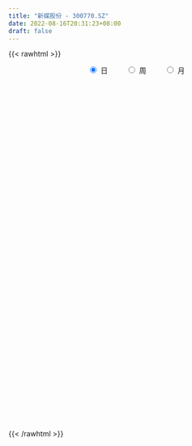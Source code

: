 ```yaml
---
title: "新媒股份 - 300770.SZ"
date: 2022-08-16T20:31:23+08:00
draft: false
---
```

{{< rawhtml >}}
    <div style="text-align: center">
        <label style="padding: 1rem;"><input style="margin-right: .5rem" type="radio" name="period" value="D" checked onclick="period_change(this)">日</label>
        <label style="padding: 1rem;"><input style="margin-right: .5rem" type="radio" name="period" value="W" onclick="period_change(this)">周</label>
        <label style="padding: 1rem;"><input style="margin-right: .5rem" type="radio" name="period" value="M" onclick="period_change(this)">月</label>
    </div>
    <div id="chart" style="height: 700px;"></div> 
    <script type="text/javascript">
        const D_v = [19255.44,18235.36,22269.05,17402.3,20198.74,26738.15,16742.86,19190.78,29067.13,20065.02,23619.03,17504.74,12226.77,12475.86,18097.74,19768.98,16981.81,14773.96,23720.32,24610.52,53534.41,34054.02,34760.81,31046.58,27087.2,21286.56,20367.13,30431.2,28369.64,23422.18,18480.61,27298.07,23559.89,17408.5,25952.81,13189.37,12445.79,13093.93,13076.98,12467.7,13548.99,12070.0,18196.12,18443.69,22897.99,11020.28,12333.41,16209.5,21095.28,16202.66,15298.99,21022.24,13587.36,14859.98,11430.45,19639.57,20094.28,21009.8,14113.12,14773.98,28673.58,17867.14,18897.42,30938.49,20015.73,16092.51,21008.39,28792.43,32244.06,28486.34,25171.68,28762.44,15292.94,20915.16,23639.99,49765.52,40362.65,29495.74,37028.76,31576.14,36647.91,39333.85,80650.99,63322.43,90746.13,135530.26,72283.78,61474.97,55131.15,42697.69,50237.13,60864.66,81358.09,42601.92,51733.89,42640.55,41849.22,66750.15,45633.02,31072.27,46448.23,27210.64,31045.04,37325.01,36892.9,25428.12,37007.34,83938.49,39005.01,35529.03,59071.67,41805.24,46354.07,25110.47,27833.31,64650.18,53720.0,56184.12,44282.19,29380.44,33302.84,46691.32,35006.73,37124.76,72132.13,41705.13,58617.56,67034.76,54843.57,37567.72,56925.08,32727.44,26732.18,29344.53,40572.13,32915.03,40965.5,55455.54,36255.32,47274.67,48730.51,29980.81,50993.07,52486.56,35122.41,34837.98,37500.27,36958.67,40405.82,55618.86,29599.37,32140.87,44529.16,29900.51,32375.87,42808.2,57047.55,43328.3,57750.44,34648.59,38623.5,50847.99,48226.44,44418.51,27291.1,33947.11,32084.43,58038.99,36523.71,32690.29,26443.78,33731.07,33499.32,29252.57,38958.43,87706.37,57936.22,70104.41,32598.3,32470.73,26590.89,37078.44,32396.81,37678.34,30315.03,40172.92,25512.6,48560.88,43605.22,28580.75,70371.32,45407.2,48004.38,67406.94,47120.68,51554.6,122833.73,102960.08,67954.12,59738.77,52186.22,40482.79,50419.11,38961.72,72296.12,69313.39,39664.6,26823.92,26115.13,25938.81,20006.9,25841.73,37636.97,42604.0,40808.54,53472.86,24779.09,23937.37,39430.15,24795.82,21323.44,23280.0,23250.78,33698.13,25947.45,22758.06,18305.5,12683.09,17105.43,13629.72,104317.68,62767.98,159670.5,100935.47,86385.72,56193.78,102653.96,82015.84,55007.79,51123.98,49809.03,53732.88,69303.15,56661.21,39902.25,33507.54,29571.03,30290.4,44087.45,32549.97,32017.4,18963.9,25713.26,32387.2,24261.91,38932.43,25307.31,19199.56,30991.9,18723.59,21038.18,24731.97,28365.1,26883.6,25945.6,24306.12,19564.1,25094.32,18545.55,33614.85,31384.07,25907.93,43773.2,53033.29,42303.29,27934.12,49042.95,36493.17,39047.36,33395.84,32740.65,31622.92,18685.11,24021.53,23385.88,19763.14,17835.63,41628.8,14312.86,14515.11,14957.69,18064.02,15179.49,19204.57,14165.08,20945.45,17132.9,15753.67,11552.0,19895.55,12674.86,16635.69,16984.46,38103.92,30935.09,24534.92,26251.72,26546.88,27447.36,58265.94,39724.76,38306.66,59152.07,35888.86,81366.41,297344.97,282629.75,217791.04,287440.34,199766.55,174452.51,157322.71,156784.26,111056.44,89475.06,89085.06,78300.8,71257.22,79787.79,63880.23,53175.87,47586.61,60310.6,68155.57,77375.42,114948.93,118435.46,78542.26,109881.35,67317.74,61081.53,57003.78,67109.69,61392.99,54716.44,59249.64,35694.17,41675.56,131631.41,71697.26,110839.36,95891.15,65374.86,55828.27,50582.79,52161.49,55548.33,35416.58,31305.87,52134.89,60235.3,49577.0,91869.92,44035.57,24860.05,58515.39,33247.59,31773.86,31022.25,48148.73,34924.11,49987.36,33386.16,35354.22,29097.41,21338.3,23805.6,25600.77,17069.34,29581.75,56475.46,44362.82,42210.15,24274.94,23683.85,22916.89,19623.16,24118.42,23579.16,43266.75,40541.7,30471.81,27579.19,25040.52,22287.26,30991.66,34731.57,36884.45,21709.34,25074.78,31590.62,19097.68,17141.94,19318.4,20641.32,19107.01,19158.61,22596.98,30363.4,30528.1,32536.09,32006.59,29329.36,22250.57,21306.18,20215.0,20620.05,33263.12,31676.97,20899.17,24089.81,34124.91,32409.05,24600.31,31186.09,26671.28,35082.26,25527.34,41208.62,25235.69,22502.92,28579.6,19698.43,24209.49,22949.06,30823.26,21588.5,23450.32,25760.22,56859.04,45780.27,30970.86,30791.66,29781.09,28744.54,32334.01,45760.16,36279.46,32517.26,27894.99,31801.12,25717.59,19303.4,19894.32,30670.24,34467.05,47976.51,30848.87,23381.24,27985.11,35926.09,21341.63,25635.9,31816.34,27588.4,27331.02,30799.63,19422.0,19443.5,36453.77,23125.47,16099.4,24364.38,26034.04,15762.2,11365.54,17698.95,18883.22,20985.75,20988.21,18139.42,22369.38,22539.0,13683.43,12572.56,13958.07,16444.22,20946.54,14566.98,33842.88,22402.0,16325.87,20188.78,12224.81,12781.37,13205.19,20616.56,12974.74,12929.13,12023.66]
const D_histogram = [0.0,0.1403988604,0.0439432797,0.0145864198,0.2604495476,0.1305410403,0.0907069604,-0.123085081,-0.5582290025,-0.6657723037,-0.5257271403,-0.4038437634,-0.402835521,-0.2680404205,-0.020107681,0.3176951562,0.1841295979,-0.0966232665,-0.0386013616,0.41323743,0.2040485617,-0.1198646622,-0.5558675249,-0.4623677489,-0.5488221643,-0.6299663322,-0.6140242317,-0.8634130037,-1.1268567845,-1.5486574057,-1.7766758261,-1.8787199907,-1.983433885,-1.7715718755,-1.4015397938,-1.0800374629,-0.8888603689,-0.5805953043,-0.3075902039,-0.1538968237,-0.0763100508,0.0754020719,-0.0542768247,-0.0464415077,0.086847115,0.2220210338,0.3437646057,0.597981768,0.8401311488,1.0250082634,1.0215616056,0.8002885641,0.5875550915,0.3497816103,0.3134736701,0.1251079127,-0.1234483751,-0.4717246695,-0.5364247185,-0.4762062642,-0.1917057125,0.0063806392,0.1035296196,0.0618849058,0.1618417365,0.1337064324,0.2957661563,0.1185905362,0.2113333873,0.1526532424,0.0260429921,-0.1276322981,-0.2158961284,-0.1642303503,-0.238429963,-0.4572858981,-0.5666706452,-0.5927571665,-0.5990151767,-0.5700918992,-0.5869812472,-0.5901567164,-0.6623589454,-0.5740582655,-0.2353155513,0.3408192827,0.7322724358,1.2002084215,1.3186744194,1.3754477927,1.1679095829,1.234969171,1.4576003939,1.5196027417,1.4678305085,1.2662575256,0.9618804742,0.4849397142,0.2498443739,-0.0037926441,-0.2902080492,-0.5776634409,-0.5826273427,-0.5359400609,-0.5774437579,-0.5213987151,-0.3064060569,-0.5531064607,-0.6806008843,-0.7653497419,-0.92241859,-0.8011352906,-0.5743740199,-0.4280109099,-0.3706457142,0.0633732019,0.1400450293,0.2264400557,0.2041179403,0.1717948602,0.2385290352,0.1673881791,0.055935569,0.1068117159,0.4237242049,0.4934965973,0.7794700422,0.76426612,0.5580688033,0.30041003,-0.0775134925,-0.3417117765,-0.3783255295,-0.3390733274,-0.1118794492,0.0599990584,0.3444133343,0.5017880538,0.633960985,0.7725967533,0.656727817,0.4656895676,0.610461299,0.5527658706,0.5467075021,0.3953108462,0.2874897646,0.1704964393,-0.0345698592,-0.3133660106,-0.4277633745,-0.5297879309,-0.6711084992,-0.7355855842,-0.7111042271,-0.5628813212,-0.5695013088,-0.500497444,-0.3310492077,-0.2369606478,-0.2302361616,-0.0879208998,-0.078478269,-0.0862633893,-0.0780765674,0.0024112545,0.0844241906,0.242673445,0.3524271581,0.3716212441,0.3743207826,0.2571971628,0.1400855715,0.1015535562,0.0164211218,0.2338904187,0.4114732014,0.5780595884,0.6115552511,0.6018784814,0.5674684201,0.4555251573,0.343211614,0.3174580086,0.2317131961,0.0989321112,-0.0068175026,0.0401228281,0.0634277955,0.0501306729,0.2499620482,0.3202532597,0.4044920585,0.4832006056,0.4721671209,0.4918174979,0.7423380419,0.9178841936,0.86155934,0.8229880725,0.6782661205,0.5866470758,0.4513673825,0.3720042413,0.3743969972,0.144341756,-0.0620468651,-0.1915869261,-0.2185073578,-0.3023666493,-0.3319514246,-0.318828751,-0.2846427026,-0.1784092658,-0.1936389127,-0.3501299322,-0.4259769724,-0.4578181933,-0.5423277526,-0.5520743384,-0.5329751954,-0.4553774306,-0.3575454782,-0.3936581133,-0.3501137978,-0.3647022322,-0.3924331622,-0.3615975778,-0.3312220034,-0.2624052186,0.0942541919,0.2301484774,0.7056755233,1.0171825384,1.0891742206,1.1190195791,1.1253533666,0.8638883791,0.5764977921,0.3682956856,0.2300130889,0.0593164792,-0.3271001259,-0.6617977947,-0.8939711293,-0.9232313021,-0.9129305979,-0.7990737557,-0.6065882995,-0.4367073069,-0.4012235405,-0.3603019172,-0.2892161566,-0.1467699825,-0.0809628474,0.0528822662,0.092047321,0.0702440345,-0.0417588243,-0.0958404472,-0.0684450157,-0.1118768434,-0.0223096679,0.0706694517,0.1447975068,0.0982331732,0.1160844285,0.0550470767,0.0599571781,0.1428220603,0.1996786243,0.228501759,0.3040926956,0.4445462221,0.5062356115,0.4848133673,0.5395898672,0.4842243849,0.3488592138,0.2628265222,0.1114316818,-0.0560177257,-0.1646355703,-0.1952100514,-0.2303421437,-0.2066137524,-0.2354722698,-0.3916064152,-0.4461294061,-0.4222404864,-0.3833177874,-0.3693241253,-0.3261749425,-0.2235123421,-0.1643632178,-0.1703132903,-0.1155342781,-0.0999663993,-0.0636148316,0.0037864073,0.0590272922,0.1285048381,0.0957569557,0.1638078234,0.2049428586,0.2393476314,0.1912419095,0.2300759111,0.2863803764,0.3953412393,0.4490065314,0.4667297374,0.4726958217,0.4296975204,0.5098081817,1.1531156779,1.5259501063,1.863226163,1.7510455184,1.7074882731,1.5789755023,1.2797369166,1.1613146305,0.8100647213,0.4328343832,0.0555558295,-0.3155037118,-0.5686826798,-0.9050777012,-1.0888624694,-1.2440119517,-1.3345069527,-1.2624586503,-1.1628211601,-1.0210225634,-0.7213346011,-0.4688532781,-0.3072666399,-0.0827860173,-0.0200020845,-0.1307352298,-0.0473705948,0.073616544,0.0757429826,0.0407381538,-0.1753418332,-0.3042890269,-0.476469058,-0.2195491927,-0.0940188118,0.1872146162,0.3026195644,0.2390620844,0.087181168,-0.0650709511,-0.2055970553,-0.1682032701,-0.2282770272,-0.2704672531,-0.115463602,-0.092975744,-0.136644212,-0.4470066304,-0.6698374114,-0.759503188,-1.0438990108,-1.1937438586,-1.3105819978,-1.3165718084,-1.2752963706,-1.1385590419,-0.9031650284,-0.7125808358,-0.6165232673,-0.5399474595,-0.3979557663,-0.2451116165,-0.1420586423,-0.0242381081,0.1018227562,0.0679403,0.1651733836,0.1285152743,0.1231609671,0.12594007,0.1633786108,0.1742573347,0.1630541951,0.1560951707,-0.0096533828,-0.1934651852,-0.3166188834,-0.3696868093,-0.303726048,-0.2846267852,-0.3769385045,-0.31640216,-0.1599631744,-0.0099627238,0.0930618985,0.2191042277,0.2963073356,0.313287618,0.3387804676,0.3681384796,0.3362760856,0.3824557369,0.4085259288,0.4675573933,0.4735269065,0.3944300669,0.2422883275,0.0677411733,0.0368415501,-0.0148058317,-0.0128986564,-0.0145093459,0.0392284374,0.1024149558,0.1405363968,0.1025547589,0.0256504459,-0.2152666009,-0.3824905266,-0.3560409501,-0.3210947038,-0.1204643203,0.0282665833,0.2112734201,0.2959223104,0.3386993327,0.3790208917,0.4122731192,0.4065028042,0.375649903,0.3228169576,0.2620702312,0.2238393219,0.2631179767,0.3547011401,0.294768921,0.2993311564,0.3242505712,0.3101063443,0.3270338197,0.3745672266,0.4353856375,0.4237691015,0.4302125104,0.3962412729,0.3537710485,0.2620833259,0.2299099562,0.1864238219,0.110260188,0.0122508356,0.0460577605,0.0489264727,0.0736232983,0.0933083422,0.0275590745,0.0073716036,0.0008284275,0.0076455835,0.0358636538,0.0006295808,0.0040517238,0.0079016692,0.0073326865,-0.0610868975,-0.1293792519,-0.1835061556,-0.1872081615,-0.249943327,-0.3151885023,-0.3306431936,-0.2890756987,-0.29625094,-0.2582591634,-0.1837878925,-0.1243985368,-0.0741011091,-0.080471533,-0.0899340775,-0.0680866746,-0.0550464923,-0.0161757992,-0.0441642734,-0.0588840794,-0.182444174,-0.2326749308,-0.2363334933,-0.1596551125,-0.100096477,-0.0490567751,-0.0244274734,0.0647376539,0.1257131891,0.1406481811,0.1473203756]
const D_fast = [0.0,0.1754985755,0.0900288147,0.0643185598,0.3752940745,0.2780208273,0.2608634875,0.0163001758,-0.5584009964,-0.8323873734,-0.8237739951,-0.8028515591,-0.9025521969,-0.8347672015,-0.5918613823,-0.174634756,-0.2621679149,-0.5670765959,-0.5187050315,0.0364431177,-0.1217336101,-0.4756129996,-1.0505827435,-1.0726749048,-1.2963348612,-1.5349706122,-1.6725345697,-2.1377765925,-2.6829345695,-3.4918995421,-4.164086919,-4.7358110813,-5.3363834469,-5.5674144063,-5.547767273,-5.4962743079,-5.527312306,-5.3641960675,-5.168088518,-5.0528693437,-4.9943600836,-4.823797443,-4.9670455457,-4.9708206057,-4.8158202042,-4.6251410269,-4.4174563036,-4.0137436993,-3.5615615313,-3.1204323509,-2.8684886072,-2.8896895077,-2.9555342074,-3.105862286,-3.0638018087,-3.220890588,-3.5003089695,-3.9665164313,-4.1653226599,-4.2241557716,-3.9875816481,-3.7879001366,-3.6648687513,-3.6910422386,-3.5506249738,-3.5453336698,-3.3093324069,-3.4568603928,-3.311284195,-3.3318010293,-3.4519005315,-3.6374838962,-3.7797217586,-3.7691135681,-3.9029206716,-4.2360980812,-4.4871504895,-4.6614263025,-4.8174381068,-4.9310378042,-5.0946724639,-5.2453871123,-5.4831790776,-5.5383929642,-5.2584791378,-4.597139483,-4.022618221,-3.2546301299,-2.8064955272,-2.4058602057,-2.3214210198,-1.9456191389,-1.3585878176,-0.9166847844,-0.6014993905,-0.4865079919,-0.5504149248,-0.9061207562,-1.078755003,-1.3333401821,-1.6923075995,-2.1241788513,-2.2747995888,-2.3620973223,-2.5479619588,-2.6222665947,-2.4838754508,-2.8688524697,-3.1664971145,-3.4425834075,-3.8302569031,-3.9092574264,-3.8260896606,-3.7867292781,-3.8220255109,-3.3721632943,-3.2604802096,-3.1174751693,-3.0887677997,-3.0781421647,-2.9517757309,-2.9810695423,-3.0785382601,-3.0009591842,-2.578115644,-2.3849691023,-1.9041281468,-1.728265539,-1.7949456549,-1.9775019206,-2.3748038163,-2.7244300444,-2.8556251798,-2.9011413095,-2.7019172937,-2.5150390215,-2.144521412,-1.861699679,-1.5710365016,-1.2392515449,-1.1909385271,-1.2655543846,-0.9681673283,-0.8876712891,-0.7570527822,-0.8096217265,-0.8455703669,-0.9199395824,-1.1336483457,-1.4907859997,-1.7121242072,-1.9465957463,-2.2556934395,-2.5040669205,-2.6573616202,-2.6498590446,-2.7988543594,-2.8549748556,-2.7682889211,-2.7334405233,-2.7842750774,-2.6639400406,-2.6741169771,-2.7034679447,-2.7148002646,-2.6337096291,-2.5305906454,-2.3116730297,-2.1138125271,-2.0017131301,-1.905433396,-1.9582577251,-2.0403479234,-2.0534915497,-2.1345187037,-1.8585768021,-1.578125719,-1.2670244349,-1.0806399595,-0.9398471089,-0.8323900651,-0.8304520386,-0.8569626784,-0.8033517816,-0.8311682951,-0.9392163523,-1.0466703417,-0.9896993039,-0.9505373876,-0.951301842,-0.6889799547,-0.5386254282,-0.3532636148,-0.1537549164,-0.0467466208,0.0958581306,0.5319631851,0.9369803852,1.0960453667,1.2632211172,1.2880656953,1.3431084196,1.320670572,1.3343084911,1.4303004962,1.236330694,1.0144303567,0.8369935642,0.755446293,0.5959953392,0.4834227078,0.4168381936,0.3798635664,0.4414946867,0.3778553116,0.133831809,-0.0485094743,-0.1948052435,-0.4148967409,-0.5626619113,-0.6768065672,-0.71305316,-0.7046075771,-0.8391347406,-0.8831188746,-0.9888828669,-1.1147220876,-1.1742858976,-1.226715824,-1.2235003438,-0.8432773854,-0.6498459805,0.0020999462,0.5679025959,0.9121878332,1.2217880866,1.5094602157,1.4639673229,1.3207011839,1.2045729988,1.1237936743,0.9679261845,0.4997345479,-0.0004125696,-0.4560786865,-0.7161466849,-0.9340786301,-1.0199902268,-0.9791518456,-0.9184476797,-0.9832697984,-1.0324236544,-1.0336419329,-0.9278882545,-0.8823218312,-0.735256151,-0.673079266,-0.6773215439,-0.7997641087,-0.8778058435,-0.8675216659,-0.9389227044,-0.8549329459,-0.7442864633,-0.6339590316,-0.6559650718,-0.6090927094,-0.656368292,-0.6364688962,-0.5178984989,-0.4111222788,-0.3251737043,-0.1735595938,0.0780304882,0.2662787805,0.3660598781,0.5557338448,0.6214244587,0.5732740911,0.55294803,0.42941111,0.2479572711,0.0981805339,0.0188035399,-0.0739140882,-0.101839135,-0.1895657199,-0.4436014691,-0.6096568115,-0.6913280134,-0.7482347613,-0.8265721305,-0.8649666833,-0.8181821684,-0.8001238486,-0.8486522436,-0.822756801,-0.8321805221,-0.8117326622,-0.7433848215,-0.6733871135,-0.5717833582,-0.5805920016,-0.471589178,-0.3792184282,-0.2849767475,-0.285271992,-0.1889190127,-0.0610194533,0.1467767195,0.3126936444,0.4470992847,0.5712393245,0.6356654033,0.84322811,1.7748145256,2.5291364806,3.332219078,3.657799813,4.041114636,4.3073457408,4.3280413843,4.4999477558,4.3512140269,4.0821922846,3.7188026884,3.2688672191,2.8735175811,2.3108531345,1.8548527488,1.3887002786,0.9645785395,0.7210121793,0.5299443795,0.4164873353,0.5358416474,0.6711096509,0.7558796291,0.9596637473,1.017447159,0.8740302063,0.9455521926,1.0849434673,1.1060056517,1.0811853613,0.821269916,0.6162504655,0.32495317,0.526985737,0.6290114151,0.9570484971,1.1481083364,1.1443163775,1.0142307531,0.8457108963,0.6537855281,0.6491284958,0.5319854819,0.4221784428,0.5483161934,0.5475601154,0.4697305944,0.0476165184,-0.3426736155,-0.6222151891,-1.1675857645,-1.615866577,-2.0603502156,-2.3954829784,-2.6730316333,-2.820934065,-2.8113313086,-2.7988923249,-2.8569655733,-2.9153766304,-2.8728738787,-2.781307633,-2.7137693194,-2.6020083122,-2.4504917589,-2.46738914,-2.3288627106,-2.3333920013,-2.3079560667,-2.2736919463,-2.1954087528,-2.1409656952,-2.111405286,-2.0793405177,-2.247502417,-2.4796805157,-2.6819889347,-2.8274785629,-2.8374493136,-2.8895067472,-3.0760530926,-3.0946172881,-2.9781690961,-2.8306593264,-2.7043692296,-2.5235508434,-2.3722709016,-2.2769687147,-2.1667807482,-2.0453881163,-1.9931814888,-1.8513879034,-1.7231862292,-1.5472654164,-1.4229141765,-1.4034034994,-1.494973157,-1.6525850179,-1.6742742535,-1.7296230933,-1.7309405821,-1.736178608,-1.6726337154,-1.5838434581,-1.5105879179,-1.522930866,-1.5934225676,-1.8881562646,-2.151002822,-2.2135634829,-2.2588909126,-2.0883766092,-1.9325790598,-1.6967538679,-1.5381244,-1.4106725445,-1.2755957627,-1.1392752554,-1.0434198692,-0.9803602947,-0.9524890007,-0.9477181693,-0.9299892481,-0.8249310991,-0.6446726507,-0.6309126396,-0.551517615,-0.4455355575,-0.3821531983,-0.2834672679,-0.1422920545,0.0273727658,0.1216985052,0.2356950417,0.3007841225,0.3467566602,0.3205897691,0.3458938884,0.3490137096,0.3004151227,0.2054684792,0.2507898442,0.2658901746,0.3089928247,0.3520049543,0.2931454551,0.2748008851,0.2684648159,0.2771933678,0.3143773515,0.2793006738,0.2837357476,0.2895611104,0.2908252993,0.2071339909,0.1064968235,0.006493381,-0.0440106653,-0.1692316626,-0.3132739634,-0.4113894532,-0.4420908829,-0.5233288592,-0.5499018735,-0.5213775756,-0.4930878542,-0.4613157038,-0.4878040109,-0.5197500748,-0.5149243405,-0.5156457813,-0.480819038,-0.5198485805,-0.5492894064,-0.7184605445,-0.826860034,-0.8896019698,-0.8528373672,-0.8183028509,-0.7795273428,-0.7610049094,-0.6556553686,-0.5632515361,-0.5131544989,-0.4696522105]
const D_slow = [0.0,0.0350997151,0.046085535,0.04973214,0.1148445269,0.147479787,0.1701565271,0.1393852568,-0.0001719938,-0.1666150698,-0.2980468548,-0.3990077957,-0.4997166759,-0.566726781,-0.5717537013,-0.4923299122,-0.4462975128,-0.4704533294,-0.4801036698,-0.3767943123,-0.3257821719,-0.3557483374,-0.4947152186,-0.6103071559,-0.7475126969,-0.90500428,-1.0585103379,-1.2743635888,-1.556077785,-1.9432421364,-2.3874110929,-2.8570910906,-3.3529495619,-3.7958425307,-4.1462274792,-4.4162368449,-4.6384519371,-4.7836007632,-4.8604983142,-4.8989725201,-4.9180500328,-4.8991995148,-4.912768721,-4.9243790979,-4.9026673192,-4.8471620607,-4.7612209093,-4.6117254673,-4.4016926801,-4.1454406143,-3.8900502129,-3.6899780718,-3.5430892989,-3.4556438964,-3.3772754788,-3.3459985007,-3.3768605944,-3.4947917618,-3.6288979414,-3.7479495075,-3.7958759356,-3.7942807758,-3.7683983709,-3.7529271444,-3.7124667103,-3.6790401022,-3.6050985632,-3.5754509291,-3.5226175823,-3.4844542717,-3.4779435237,-3.5098515982,-3.5638256303,-3.6048832178,-3.6644907086,-3.7788121831,-3.9204798444,-4.068669136,-4.2184229302,-4.360945905,-4.5076912168,-4.6552303959,-4.8208201322,-4.9643346986,-5.0231635864,-4.9379587658,-4.7548906568,-4.4548385514,-4.1251699466,-3.7813079984,-3.4893306027,-3.1805883099,-2.8161882115,-2.4362875261,-2.0693298989,-1.7527655175,-1.512295399,-1.3910604704,-1.3285993769,-1.329547538,-1.4020995503,-1.5465154105,-1.6921722462,-1.8261572614,-1.9705182009,-2.1008678796,-2.1774693939,-2.315746009,-2.4858962301,-2.6772336656,-2.9078383131,-3.1081221358,-3.2517156407,-3.3587183682,-3.4513797967,-3.4355364963,-3.4005252389,-3.343915225,-3.2928857399,-3.2499370249,-3.1903047661,-3.1484577213,-3.1344738291,-3.1077709001,-3.0018398489,-2.8784656996,-2.683598189,-2.492531659,-2.3530144582,-2.2779119507,-2.2972903238,-2.3827182679,-2.4772996503,-2.5620679822,-2.5900378445,-2.5750380799,-2.4889347463,-2.3634877328,-2.2049974866,-2.0118482983,-1.847666344,-1.7312439521,-1.5786286274,-1.4404371597,-1.3037602842,-1.2049325727,-1.1330601315,-1.0904360217,-1.0990784865,-1.1774199891,-1.2843608327,-1.4168078155,-1.5845849403,-1.7684813363,-1.9462573931,-2.0869777234,-2.2293530506,-2.3544774116,-2.4372397135,-2.4964798755,-2.5540389158,-2.5760191408,-2.595638708,-2.6172045554,-2.6367236972,-2.6361208836,-2.615014836,-2.5543464747,-2.4662396852,-2.3733343742,-2.2797541785,-2.2154548878,-2.180433495,-2.1550451059,-2.1509398255,-2.0924672208,-1.9895989204,-1.8450840233,-1.6921952106,-1.5417255902,-1.3998584852,-1.2859771959,-1.2001742924,-1.1208097902,-1.0628814912,-1.0381484634,-1.0398528391,-1.029822132,-1.0139651832,-1.0014325149,-0.9389420029,-0.8588786879,-0.7577556733,-0.6369555219,-0.5189137417,-0.3959593672,-0.2103748568,0.0190961916,0.2344860266,0.4402330448,0.6097995749,0.7564613438,0.8693031894,0.9623042498,1.0559034991,1.0919889381,1.0764772218,1.0285804903,0.9739536508,0.8983619885,0.8153741324,0.7356669446,0.664506269,0.6199039525,0.5714942243,0.4839617413,0.3774674982,0.2630129498,0.1274310117,-0.0105875729,-0.1438313718,-0.2576757294,-0.347062099,-0.4454766273,-0.5330050768,-0.6241806348,-0.7222889253,-0.8126883198,-0.8954938206,-0.9610951253,-0.9375315773,-0.8799944579,-0.7035755771,-0.4492799425,-0.1769863874,0.1027685074,0.3841068491,0.6000789438,0.7442033919,0.8362773133,0.8937805855,0.9086097053,0.8268346738,0.6613852251,0.4378924428,0.2070846173,-0.0211480322,-0.2209164711,-0.372563546,-0.4817403728,-0.5820462579,-0.6721217372,-0.7444257763,-0.781118272,-0.8013589838,-0.7881384172,-0.765126587,-0.7475655784,-0.7580052844,-0.7819653962,-0.7990766502,-0.827045861,-0.832623278,-0.8149559151,-0.7787565384,-0.7541982451,-0.7251771379,-0.7114153688,-0.6964260742,-0.6607205592,-0.6108009031,-0.5536754633,-0.4776522894,-0.3665157339,-0.239956831,-0.1187534892,0.0161439776,0.1372000738,0.2244148773,0.2901215078,0.3179794283,0.3039749968,0.2628161043,0.2140135914,0.1564280555,0.1047746174,0.0459065499,-0.0519950539,-0.1635274054,-0.269087527,-0.3649169739,-0.4572480052,-0.5387917408,-0.5946698263,-0.6357606308,-0.6783389534,-0.7072225229,-0.7322141227,-0.7481178306,-0.7471712288,-0.7324144058,-0.7002881962,-0.6763489573,-0.6353970014,-0.5841612868,-0.5243243789,-0.4765139015,-0.4189949238,-0.3473998297,-0.2485645199,-0.136312887,-0.0196304527,0.0985435028,0.2059678829,0.3334199283,0.6216988478,1.0031863743,1.4689929151,1.9067542947,2.3336263629,2.7283702385,3.0483044677,3.3386331253,3.5411493056,3.6493579014,3.6632468588,3.5843709309,3.4422002609,3.2159308356,2.9437152183,2.6327122303,2.2990854922,1.9834708296,1.6927655396,1.4375098987,1.2571762485,1.1399629289,1.063146269,1.0424497646,1.0374492435,1.0047654361,0.9929227874,1.0113269234,1.030262669,1.0404472075,0.9966117492,0.9205394925,0.801422228,0.7465349298,0.7230302268,0.7698338809,0.845488772,0.9052542931,0.9270495851,0.9107818473,0.8593825835,0.817331766,0.7602625091,0.6926456959,0.6637797954,0.6405358594,0.6063748064,0.4946231488,0.3271637959,0.1372879989,-0.1236867538,-0.4221227184,-0.7497682179,-1.07891117,-1.3977352626,-1.6823750231,-1.9081662802,-2.0863114891,-2.240442306,-2.3754291709,-2.4749181124,-2.5361960165,-2.5717106771,-2.5777702041,-2.5523145151,-2.5353294401,-2.4940360942,-2.4619072756,-2.4311170338,-2.3996320163,-2.3587873636,-2.3152230299,-2.2744594811,-2.2354356885,-2.2378490342,-2.2862153305,-2.3653700513,-2.4577917536,-2.5337232656,-2.6048799619,-2.6991145881,-2.7782151281,-2.8182059217,-2.8206966026,-2.797431128,-2.7426550711,-2.6685782372,-2.5902563327,-2.5055612158,-2.4135265959,-2.3294575745,-2.2338436403,-2.1317121581,-2.0148228097,-1.8964410831,-1.7978335664,-1.7372614845,-1.7203261912,-1.7111158036,-1.7148172616,-1.7180419257,-1.7216692621,-1.7118621528,-1.6862584138,-1.6511243147,-1.6254856249,-1.6190730134,-1.6728896637,-1.7685122953,-1.8575225329,-1.9377962088,-1.9679122889,-1.9608456431,-1.908027288,-1.8340467104,-1.7493718772,-1.6546166543,-1.5515483745,-1.4499226735,-1.3560101977,-1.2753059583,-1.2097884005,-1.15382857,-1.0880490759,-0.9993737908,-0.9256815606,-0.8508487715,-0.7697861287,-0.6922595426,-0.6105010877,-0.516859281,-0.4080128717,-0.3020705963,-0.1945174687,-0.0954571505,-0.0070143883,0.0585064432,0.1159839322,0.1625898877,0.1901549347,0.1932176436,0.2047320837,0.2169637019,0.2353695264,0.258696612,0.2655863806,0.2674292815,0.2676363884,0.2695477843,0.2785136977,0.2786710929,0.2796840239,0.2816594412,0.2834926128,0.2682208884,0.2358760754,0.1899995365,0.1431974962,0.0807116644,0.0019145389,-0.0807462595,-0.1530151842,-0.2270779192,-0.2916427101,-0.3375896832,-0.3686893174,-0.3872145947,-0.4073324779,-0.4298159973,-0.446837666,-0.460599289,-0.4646432388,-0.4756843072,-0.490405327,-0.5360163705,-0.5941851032,-0.6532684765,-0.6931822546,-0.7182063739,-0.7304705677,-0.736577436,-0.7203930225,-0.6889647253,-0.65380268,-0.6169725861]
const D_data = [['2020-07-28', 117.5, 118.18, 116.63, 120.25],['2020-07-29', 118.6, 120.38, 117.21, 122.0],['2020-07-30', 120.6, 117.61, 116.88, 121.47],['2020-07-31', 117.6, 118.14, 116.91, 120.8],['2020-08-03', 119.95, 122.3, 119.05, 122.3],['2020-08-04', 122.51, 118.08, 117.68, 125.0],['2020-08-05', 117.85, 118.86, 117.5, 119.96],['2020-08-06', 119.3, 116.0, 115.5, 120.39],['2020-08-07', 115.0, 111.2, 107.11, 116.52],['2020-08-10', 111.26, 113.33, 111.2, 114.51],['2020-08-11', 114.5, 116.01, 113.59, 118.4],['2020-08-12', 116.01, 116.07, 111.2, 116.5],['2020-08-13', 116.07, 114.5, 114.1, 118.0],['2020-08-14', 114.17, 116.2, 113.11, 117.5],['2020-08-17', 117.22, 118.46, 116.22, 119.35],['2020-08-18', 118.28, 121.22, 118.28, 122.61],['2020-08-19', 122.0, 116.0, 115.45, 122.01],['2020-08-20', 115.0, 113.0, 112.0, 116.87],['2020-08-21', 114.54, 116.52, 114.54, 119.2],['2020-08-24', 119.0, 122.93, 115.97, 123.83],['2020-08-25', 123.5, 115.5, 113.27, 123.5],['2020-08-26', 115.13, 112.6, 112.11, 117.99],['2020-08-27', 114.67, 108.8, 108.01, 114.7],['2020-08-28', 108.0, 114.02, 107.0, 114.5],['2020-08-31', 114.88, 111.28, 111.0, 115.78],['2020-09-01', 111.5, 110.3, 108.52, 111.5],['2020-09-02', 110.41, 110.7, 108.32, 111.1],['2020-09-03', 110.75, 105.98, 105.0, 111.15],['2020-09-04', 105.16, 103.41, 101.2, 105.5],['2020-09-07', 103.51, 98.24, 97.6, 104.8],['2020-09-08', 98.42, 97.26, 96.51, 99.72],['2020-09-09', 97.01, 96.1, 93.0, 98.5],['2020-09-10', 97.49, 93.51, 93.4, 98.15],['2020-09-11', 93.02, 95.75, 93.02, 96.39],['2020-09-14', 96.1, 97.47, 95.04, 98.12],['2020-09-15', 97.8, 97.13, 96.3, 98.84],['2020-09-16', 97.21, 95.45, 95.18, 98.5],['2020-09-17', 94.8, 97.01, 94.05, 98.02],['2020-09-18', 97.0, 97.1, 95.11, 98.1],['2020-09-21', 97.3, 95.88, 95.61, 98.26],['2020-09-22', 94.99, 94.76, 94.1, 96.58],['2020-09-23', 95.14, 95.61, 95.1, 96.79],['2020-09-24', 95.0, 91.45, 91.27, 95.3],['2020-09-25', 92.99, 92.1, 91.14, 94.19],['2020-09-28', 92.11, 93.37, 90.13, 94.18],['2020-09-29', 93.95, 93.55, 92.68, 94.8],['2020-09-30', 94.05, 93.62, 92.18, 95.38],['2020-10-09', 94.0, 96.01, 93.96, 96.5],['2020-10-12', 96.11, 97.14, 95.6, 98.88],['2020-10-13', 97.17, 97.72, 95.35, 99.2],['2020-10-14', 97.87, 96.1, 95.22, 98.6],['2020-10-15', 96.0, 92.95, 92.48, 96.0],['2020-10-16', 93.75, 91.92, 91.44, 93.8],['2020-10-19', 92.98, 90.26, 90.2, 93.5],['2020-10-20', 90.3, 91.82, 90.18, 92.1],['2020-10-21', 91.98, 89.0, 88.66, 92.49],['2020-10-22', 89.27, 86.58, 86.34, 89.98],['2020-10-23', 86.51, 82.98, 82.85, 87.26],['2020-10-26', 83.0, 84.5, 81.72, 85.78],['2020-10-27', 85.31, 85.12, 83.53, 86.43],['2020-10-28', 87.7, 88.06, 84.31, 89.5],['2020-10-29', 86.75, 87.67, 85.78, 88.9],['2020-10-30', 88.29, 86.71, 86.2, 89.76],['2020-11-02', 86.16, 84.65, 83.88, 87.14],['2020-11-03', 84.82, 86.14, 82.88, 86.46],['2020-11-04', 86.9, 84.32, 84.2, 86.9],['2020-11-05', 85.23, 86.72, 85.23, 87.25],['2020-11-06', 86.77, 82.08, 81.58, 87.07],['2020-11-09', 82.62, 84.86, 82.47, 85.66],['2020-11-10', 85.0, 82.7, 81.0, 85.0],['2020-11-11', 83.09, 80.92, 80.79, 84.9],['2020-11-12', 81.5, 79.28, 78.61, 81.7],['2020-11-13', 79.21, 78.8, 77.83, 79.43],['2020-11-16', 79.21, 79.79, 76.71, 80.1],['2020-11-17', 79.79, 77.47, 76.86, 79.98],['2020-11-18', 77.78, 74.05, 73.31, 77.86],['2020-11-19', 74.02, 73.57, 72.9, 74.79],['2020-11-20', 73.95, 73.21, 73.0, 74.5],['2020-11-23', 73.64, 72.3, 71.46, 73.67],['2020-11-24', 72.46, 71.72, 71.31, 72.8],['2020-11-25', 71.89, 70.08, 70.06, 72.5],['2020-11-26', 70.34, 69.07, 68.31, 70.84],['2020-11-27', 69.58, 66.82, 66.3, 71.2],['2020-11-30', 66.73, 67.68, 65.18, 68.38],['2020-12-01', 67.02, 70.94, 67.0, 71.68],['2020-12-02', 71.0, 75.73, 71.0, 77.45],['2020-12-03', 74.24, 75.78, 74.24, 77.85],['2020-12-04', 75.4, 79.19, 74.08, 79.75],['2020-12-07', 78.0, 76.8, 76.5, 79.59],['2020-12-08', 76.58, 77.02, 75.77, 78.1],['2020-12-09', 77.2, 73.8, 73.58, 77.58],['2020-12-10', 73.84, 77.35, 73.79, 79.18],['2020-12-11', 78.19, 80.74, 76.3, 81.4],['2020-12-14', 81.11, 80.32, 78.72, 82.0],['2020-12-15', 80.05, 79.8, 78.3, 82.9],['2020-12-16', 79.7, 78.06, 76.55, 80.7],['2020-12-17', 78.37, 76.06, 75.48, 78.45],['2020-12-18', 76.18, 72.15, 71.78, 77.7],['2020-12-21', 72.03, 73.35, 69.82, 74.48],['2020-12-22', 72.9, 71.7, 71.67, 74.45],['2020-12-23', 72.45, 69.51, 68.13, 72.45],['2020-12-24', 69.1, 67.38, 67.31, 69.2],['2020-12-25', 67.2, 69.43, 66.0, 69.8],['2020-12-28', 68.66, 69.49, 66.7, 69.8],['2020-12-29', 69.5, 67.68, 67.67, 71.0],['2020-12-30', 67.68, 68.21, 67.18, 69.21],['2020-12-31', 68.22, 70.3, 67.25, 70.8],['2021-01-04', 69.0, 63.76, 63.37, 69.0],['2021-01-05', 63.7, 63.4, 62.84, 64.44],['2021-01-06', 63.2, 62.41, 61.38, 63.95],['2021-01-07', 62.25, 59.77, 58.88, 62.25],['2021-01-08', 59.68, 62.04, 59.5, 63.27],['2021-01-11', 64.36, 63.3, 62.29, 64.88],['2021-01-12', 63.3, 62.43, 61.69, 63.5],['2021-01-13', 61.95, 61.06, 60.7, 62.59],['2021-01-14', 61.0, 66.5, 60.6, 68.79],['2021-01-15', 66.0, 63.0, 62.7, 67.08],['2021-01-18', 63.71, 63.23, 62.7, 65.51],['2021-01-19', 63.0, 61.74, 60.93, 63.59],['2021-01-20', 61.4, 61.15, 60.88, 62.33],['2021-01-21', 61.15, 62.19, 60.68, 62.95],['2021-01-22', 62.23, 60.16, 59.3, 62.29],['2021-01-25', 59.56, 58.8, 58.01, 60.49],['2021-01-26', 58.75, 60.29, 58.1, 61.61],['2021-01-27', 60.6, 64.4, 59.42, 65.8],['2021-01-28', 63.7, 62.3, 62.09, 65.47],['2021-01-29', 62.86, 66.09, 61.94, 66.09],['2021-02-01', 65.65, 63.3, 62.0, 65.86],['2021-02-02', 63.28, 60.49, 60.05, 64.92],['2021-02-03', 59.8, 58.6, 58.51, 60.96],['2021-02-04', 58.31, 55.13, 53.88, 58.38],['2021-02-05', 55.87, 54.31, 54.28, 57.25],['2021-02-08', 56.0, 55.71, 54.2, 56.6],['2021-02-09', 55.71, 56.02, 54.0, 56.83],['2021-02-10', 56.09, 58.55, 56.09, 59.28],['2021-02-18', 59.8, 58.55, 58.0, 59.99],['2021-02-19', 58.33, 61.0, 57.4, 61.56],['2021-02-22', 60.7, 60.6, 60.0, 63.68],['2021-02-23', 60.54, 61.2, 59.3, 61.48],['2021-02-24', 61.15, 62.28, 61.0, 63.56],['2021-02-25', 62.8, 59.45, 59.01, 62.88],['2021-02-26', 58.68, 57.87, 57.66, 60.28],['2021-03-01', 58.59, 62.15, 58.46, 62.49],['2021-03-02', 63.14, 60.1, 58.88, 63.33],['2021-03-03', 59.96, 60.82, 59.58, 62.0],['2021-03-04', 60.43, 58.77, 58.53, 60.43],['2021-03-05', 58.01, 58.72, 57.9, 59.95],['2021-03-08', 59.1, 58.02, 57.9, 60.59],['2021-03-09', 57.72, 55.94, 55.1, 58.09],['2021-03-10', 56.68, 53.4, 53.03, 56.8],['2021-03-11', 53.42, 53.92, 52.52, 54.38],['2021-03-12', 54.01, 52.91, 52.22, 54.48],['2021-03-15', 52.68, 51.06, 50.6, 52.68],['2021-03-16', 51.57, 50.66, 50.05, 51.7],['2021-03-17', 50.66, 50.82, 50.25, 51.17],['2021-03-18', 50.82, 52.04, 50.3, 52.19],['2021-03-19', 51.32, 49.72, 49.58, 51.52],['2021-03-22', 50.0, 50.08, 49.74, 50.97],['2021-03-23', 50.65, 51.31, 50.08, 51.73],['2021-03-24', 50.88, 50.5, 49.8, 50.9],['2021-03-25', 50.2, 49.13, 49.11, 50.49],['2021-03-26', 49.12, 50.74, 48.69, 50.97],['2021-03-29', 50.38, 49.05, 48.91, 50.42],['2021-03-30', 48.95, 48.4, 47.99, 49.3],['2021-03-31', 48.39, 48.16, 47.77, 48.78],['2021-04-01', 48.35, 48.9, 47.7, 49.0],['2021-04-02', 48.77, 49.02, 48.53, 49.74],['2021-04-06', 50.02, 50.39, 49.77, 51.28],['2021-04-07', 50.01, 50.39, 49.77, 50.96],['2021-04-08', 50.49, 49.55, 49.51, 50.8],['2021-04-09', 49.42, 49.37, 48.67, 49.85],['2021-04-12', 49.3, 47.49, 47.35, 49.59],['2021-04-13', 47.29, 46.7, 46.6, 47.88],['2021-04-14', 46.78, 47.05, 46.39, 47.28],['2021-04-15', 46.78, 45.87, 45.45, 46.97],['2021-04-16', 47.25, 49.82, 47.11, 50.28],['2021-04-19', 49.3, 50.36, 49.1, 50.66],['2021-04-20', 49.85, 51.28, 49.77, 52.35],['2021-04-21', 50.85, 50.38, 50.25, 51.2],['2021-04-22', 50.3, 50.16, 49.86, 51.19],['2021-04-23', 49.77, 49.99, 49.41, 50.42],['2021-04-26', 49.98, 48.84, 48.71, 51.11],['2021-04-27', 48.73, 48.37, 47.32, 48.79],['2021-04-28', 48.9, 49.18, 48.83, 50.49],['2021-04-29', 48.7, 48.19, 48.13, 49.35],['2021-04-30', 48.02, 46.99, 46.5, 48.39],['2021-05-06', 47.39, 46.57, 46.29, 47.85],['2021-05-07', 46.6, 48.19, 46.6, 48.74],['2021-05-10', 48.58, 47.98, 47.53, 50.12],['2021-05-11', 47.58, 47.45, 46.69, 48.1],['2021-05-12', 47.25, 50.61, 47.02, 50.88],['2021-05-13', 50.0, 49.82, 49.7, 50.65],['2021-05-14', 49.93, 50.59, 49.88, 50.98],['2021-05-17', 50.89, 51.22, 50.21, 52.55],['2021-05-18', 51.2, 50.58, 50.38, 52.09],['2021-05-19', 50.64, 51.31, 49.55, 51.6],['2021-05-20', 51.4, 55.39, 51.14, 56.0],['2021-05-21', 54.89, 56.26, 54.52, 57.46],['2021-05-24', 56.03, 54.41, 54.38, 56.25],['2021-05-25', 54.4, 55.1, 54.4, 56.17],['2021-05-26', 54.97, 53.95, 53.91, 54.97],['2021-05-27', 54.3, 54.58, 53.96, 55.04],['2021-05-28', 54.78, 53.95, 53.19, 54.79],['2021-05-31', 53.7, 54.53, 53.24, 55.0],['2021-06-01', 54.01, 55.79, 53.1, 57.21],['2021-06-02', 55.74, 52.62, 52.57, 55.74],['2021-06-03', 52.6, 51.92, 51.87, 53.64],['2021-06-04', 51.7, 52.02, 51.46, 52.39],['2021-06-07', 52.21, 52.86, 51.6, 53.1],['2021-06-08', 52.75, 51.77, 51.65, 52.75],['2021-06-09', 51.51, 52.01, 51.1, 52.49],['2021-06-10', 52.4, 52.35, 51.76, 52.88],['2021-06-11', 52.36, 52.6, 51.81, 54.07],['2021-06-15', 52.5, 53.79, 52.43, 54.08],['2021-06-16', 53.94, 52.45, 52.4, 54.65],['2021-06-17', 52.1, 50.07, 49.88, 52.44],['2021-06-18', 50.01, 50.2, 49.15, 50.72],['2021-06-21', 50.06, 50.15, 49.59, 50.6],['2021-06-22', 50.22, 48.8, 48.64, 50.48],['2021-06-23', 48.79, 49.05, 48.15, 49.35],['2021-06-24', 49.04, 48.99, 48.32, 49.09],['2021-06-25', 48.69, 49.56, 48.69, 49.75],['2021-06-28', 49.56, 49.92, 49.3, 50.11],['2021-06-29', 49.64, 48.05, 47.8, 49.9],['2021-06-30', 48.0, 48.7, 47.31, 48.8],['2021-07-01', 48.72, 47.68, 47.68, 48.76],['2021-07-02', 47.52, 47.0, 46.8, 48.07],['2021-07-05', 47.22, 47.33, 46.91, 47.44],['2021-07-06', 47.32, 47.09, 46.42, 47.42],['2021-07-07', 46.99, 47.47, 46.6, 47.56],['2021-07-08', 47.6, 52.03, 47.6, 53.75],['2021-07-09', 50.5, 50.6, 48.9, 51.03],['2021-07-12', 51.07, 56.78, 51.0, 59.08],['2021-07-13', 57.51, 57.47, 55.55, 58.68],['2021-07-14', 57.0, 56.31, 56.3, 59.61],['2021-07-15', 57.5, 56.94, 56.05, 58.31],['2021-07-16', 58.21, 57.68, 56.52, 59.5],['2021-07-19', 56.91, 54.5, 54.11, 56.91],['2021-07-20', 54.42, 53.36, 52.53, 54.88],['2021-07-21', 53.4, 53.5, 53.03, 54.18],['2021-07-22', 53.51, 53.8, 52.86, 54.45],['2021-07-23', 54.01, 52.8, 52.09, 54.23],['2021-07-26', 52.2, 48.6, 48.0, 52.79],['2021-07-27', 48.65, 47.0, 47.0, 49.2],['2021-07-28', 46.47, 46.2, 45.11, 47.38],['2021-07-29', 46.48, 47.35, 46.48, 47.79],['2021-07-30', 47.09, 47.07, 46.68, 48.05],['2021-08-02', 46.38, 48.0, 46.01, 48.22],['2021-08-03', 48.0, 49.21, 47.36, 50.6],['2021-08-04', 48.82, 49.43, 48.3, 50.23],['2021-08-05', 49.55, 47.89, 47.75, 49.55],['2021-08-06', 47.55, 47.77, 47.23, 48.38],['2021-08-09', 47.51, 48.09, 47.4, 48.87],['2021-08-10', 48.06, 49.28, 47.52, 49.58],['2021-08-11', 49.49, 48.68, 48.51, 49.49],['2021-08-12', 48.76, 49.95, 48.68, 51.1],['2021-08-13', 49.78, 49.18, 48.88, 50.37],['2021-08-16', 49.25, 48.42, 48.28, 49.25],['2021-08-17', 48.04, 46.83, 46.8, 48.38],['2021-08-18', 46.89, 46.94, 46.8, 47.44],['2021-08-19', 47.2, 47.71, 46.94, 48.05],['2021-08-20', 47.4, 46.59, 46.23, 47.65],['2021-08-23', 46.79, 48.21, 46.79, 48.82],['2021-08-24', 48.21, 48.65, 47.8, 49.17],['2021-08-25', 49.14, 48.84, 48.5, 49.88],['2021-08-26', 48.64, 47.39, 47.01, 48.8],['2021-08-27', 47.17, 48.1, 47.1, 48.29],['2021-08-30', 48.01, 46.96, 46.93, 48.28],['2021-08-31', 47.24, 47.58, 46.28, 47.7],['2021-09-01', 47.7, 48.78, 47.44, 48.8],['2021-09-02', 48.5, 48.88, 48.22, 49.3],['2021-09-03', 48.8, 48.85, 48.02, 49.28],['2021-09-06', 48.89, 49.86, 48.88, 51.11],['2021-09-07', 50.5, 51.5, 50.1, 51.9],['2021-09-08', 51.59, 51.4, 50.36, 51.96],['2021-09-09', 51.15, 50.84, 50.6, 51.34],['2021-09-10', 50.61, 52.29, 50.1, 52.6],['2021-09-13', 52.15, 51.33, 51.1, 52.98],['2021-09-14', 51.6, 50.17, 50.03, 52.44],['2021-09-15', 50.54, 50.47, 50.09, 51.66],['2021-09-16', 50.03, 49.2, 49.0, 51.16],['2021-09-17', 49.27, 48.2, 47.56, 49.49],['2021-09-22', 47.84, 48.14, 47.63, 48.8],['2021-09-23', 48.25, 48.63, 48.24, 49.34],['2021-09-24', 48.64, 48.25, 48.18, 49.79],['2021-09-27', 48.02, 48.8, 47.71, 48.98],['2021-09-28', 48.51, 47.96, 47.75, 48.84],['2021-09-29', 47.6, 45.61, 45.61, 47.61],['2021-09-30', 45.71, 45.96, 45.71, 46.48],['2021-10-08', 46.42, 46.48, 46.2, 46.71],['2021-10-11', 46.64, 46.47, 46.33, 47.45],['2021-10-12', 46.09, 45.94, 45.71, 46.43],['2021-10-13', 45.94, 46.11, 45.53, 46.5],['2021-10-14', 46.34, 46.95, 46.27, 47.5],['2021-10-15', 47.5, 46.6, 46.37, 47.54],['2021-10-18', 46.42, 45.7, 45.44, 46.61],['2021-10-19', 45.7, 46.38, 45.4, 46.38],['2021-10-20', 46.39, 45.89, 45.78, 46.75],['2021-10-21', 45.88, 46.12, 45.72, 46.29],['2021-10-22', 46.09, 46.66, 46.0, 47.44],['2021-10-25', 46.58, 46.76, 46.0, 46.76],['2021-10-26', 46.63, 47.25, 46.56, 47.41],['2021-10-27', 47.0, 46.06, 45.88, 47.21],['2021-10-28', 46.29, 47.43, 46.2, 48.19],['2021-10-29', 47.41, 47.45, 47.1, 48.49],['2021-11-01', 47.46, 47.67, 47.21, 48.28],['2021-11-02', 47.38, 46.7, 46.3, 48.15],['2021-11-03', 46.72, 47.87, 46.72, 48.19],['2021-11-04', 47.85, 48.5, 47.51, 48.77],['2021-11-05', 48.79, 49.84, 48.14, 50.5],['2021-11-08', 50.33, 49.9, 48.89, 50.33],['2021-11-09', 50.0, 50.0, 49.15, 50.23],['2021-11-10', 50.0, 50.3, 49.69, 51.55],['2021-11-11', 49.88, 49.97, 49.51, 50.49],['2021-11-12', 50.09, 52.03, 49.3, 52.32],['2021-11-15', 51.41, 61.79, 51.2, 62.44],['2021-11-16', 60.73, 62.35, 60.0, 65.68],['2021-11-17', 62.33, 65.37, 61.75, 68.0],['2021-11-18', 65.83, 62.04, 58.29, 66.55],['2021-11-19', 62.0, 64.17, 59.6, 64.8],['2021-11-22', 63.82, 64.32, 62.67, 68.15],['2021-11-23', 64.28, 62.58, 60.3, 64.8],['2021-11-24', 62.61, 65.15, 61.3, 67.22],['2021-11-25', 64.7, 62.24, 62.18, 66.39],['2021-11-26', 62.35, 60.95, 60.4, 62.99],['2021-11-29', 60.64, 59.62, 58.7, 61.26],['2021-11-30', 60.2, 58.08, 58.0, 60.73],['2021-12-01', 57.98, 58.01, 57.61, 58.78],['2021-12-02', 57.89, 55.25, 55.25, 57.89],['2021-12-03', 55.73, 55.39, 54.09, 56.01],['2021-12-06', 55.3, 54.29, 54.29, 55.65],['2021-12-07', 54.4, 53.75, 53.34, 54.91],['2021-12-08', 53.9, 55.0, 53.6, 55.35],['2021-12-09', 54.8, 55.1, 54.63, 55.85],['2021-12-10', 54.8, 55.63, 54.28, 56.67],['2021-12-13', 56.6, 58.3, 55.1, 58.98],['2021-12-14', 58.0, 58.9, 57.17, 60.89],['2021-12-15', 58.1, 58.73, 58.0, 60.41],['2021-12-16', 58.8, 60.56, 58.8, 62.55],['2021-12-17', 60.15, 59.42, 58.5, 61.37],['2021-12-20', 59.1, 57.2, 57.18, 60.73],['2021-12-21', 57.99, 59.63, 57.68, 59.95],['2021-12-22', 59.64, 60.81, 59.05, 61.43],['2021-12-23', 60.88, 59.86, 59.04, 61.4],['2021-12-24', 60.2, 59.5, 57.68, 60.32],['2021-12-27', 59.0, 56.64, 55.38, 59.4],['2021-12-28', 56.59, 56.74, 55.85, 57.45],['2021-12-29', 56.7, 55.19, 54.94, 56.79],['2021-12-30', 55.42, 60.63, 55.26, 62.2],['2021-12-31', 60.53, 60.0, 58.96, 61.39],['2022-01-04', 61.6, 63.2, 61.0, 63.94],['2022-01-05', 63.0, 62.51, 61.39, 65.27],['2022-01-06', 61.78, 60.75, 59.48, 62.37],['2022-01-07', 60.86, 59.32, 59.3, 62.33],['2022-01-10', 59.1, 58.63, 57.6, 59.69],['2022-01-11', 58.92, 58.0, 57.57, 60.4],['2022-01-12', 58.01, 59.92, 57.81, 60.67],['2022-01-13', 60.09, 58.59, 58.31, 60.14],['2022-01-14', 58.35, 58.44, 57.52, 59.43],['2022-01-17', 58.58, 61.16, 58.49, 61.88],['2022-01-18', 62.71, 59.99, 59.34, 62.74],['2022-01-19', 59.59, 59.1, 58.79, 61.15],['2022-01-20', 58.6, 54.64, 54.0, 59.56],['2022-01-21', 54.98, 53.9, 53.23, 55.2],['2022-01-24', 54.0, 54.18, 53.0, 54.26],['2022-01-25', 53.52, 50.0, 49.99, 53.89],['2022-01-26', 50.35, 49.57, 49.3, 51.32],['2022-01-27', 49.99, 48.17, 48.0, 50.0],['2022-01-28', 49.4, 48.04, 47.9, 49.49],['2022-02-07', 48.53, 47.51, 47.02, 48.78],['2022-02-08', 47.4, 48.0, 46.91, 48.18],['2022-02-09', 48.0, 49.17, 47.59, 49.55],['2022-02-10', 49.17, 48.83, 48.38, 49.23],['2022-02-11', 48.78, 47.58, 47.26, 48.97],['2022-02-14', 47.13, 47.01, 46.75, 48.14],['2022-02-15', 47.24, 47.7, 47.24, 48.56],['2022-02-16', 47.88, 48.02, 47.6, 48.69],['2022-02-17', 47.55, 47.57, 47.32, 48.7],['2022-02-18', 47.57, 47.92, 47.32, 47.94],['2022-02-21', 48.01, 48.35, 47.72, 48.66],['2022-02-22', 48.03, 46.3, 45.51, 48.31],['2022-02-23', 46.4, 47.85, 46.29, 48.3],['2022-02-24', 47.5, 46.1, 45.55, 47.7],['2022-02-25', 46.5, 46.13, 46.03, 46.8],['2022-02-28', 46.46, 45.98, 45.2, 46.49],['2022-03-01', 46.03, 46.3, 45.93, 46.98],['2022-03-02', 46.0, 45.9, 45.58, 46.23],['2022-03-03', 46.2, 45.43, 45.3, 46.28],['2022-03-04', 45.21, 45.24, 44.88, 45.68],['2022-03-07', 44.72, 42.52, 42.37, 44.72],['2022-03-08', 42.57, 40.94, 40.46, 43.0],['2022-03-09', 41.19, 40.33, 38.87, 41.47],['2022-03-10', 41.5, 40.11, 40.0, 41.89],['2022-03-11', 39.49, 41.01, 39.21, 41.2],['2022-03-14', 40.65, 40.05, 40.0, 41.19],['2022-03-15', 39.7, 37.81, 37.73, 40.04],['2022-03-16', 38.08, 38.97, 37.21, 39.25],['2022-03-17', 39.48, 40.17, 39.48, 40.72],['2022-03-18', 40.0, 40.45, 39.82, 40.68],['2022-03-21', 40.45, 40.18, 39.95, 40.97],['2022-03-22', 40.1, 40.82, 39.38, 40.95],['2022-03-23', 40.82, 40.58, 40.17, 40.97],['2022-03-24', 40.75, 39.95, 39.8, 40.75],['2022-03-25', 40.54, 40.07, 40.0, 41.1],['2022-03-28', 40.1, 40.2, 39.5, 40.64],['2022-03-29', 40.1, 39.37, 39.02, 40.44],['2022-03-30', 39.7, 40.35, 39.03, 40.43],['2022-03-31', 40.33, 40.3, 40.11, 41.13],['2022-04-01', 40.02, 41.0, 39.6, 41.41],['2022-04-06', 40.97, 40.61, 40.42, 41.6],['2022-04-07', 40.38, 39.43, 39.33, 40.95],['2022-04-08', 39.28, 37.89, 37.6, 39.46],['2022-04-11', 38.01, 36.6, 36.36, 38.31],['2022-04-12', 36.98, 37.64, 36.34, 37.69],['2022-04-13', 37.25, 36.92, 36.46, 37.71],['2022-04-14', 37.11, 37.2, 36.7, 37.84],['2022-04-15', 37.22, 36.9, 36.14, 37.29],['2022-04-18', 36.5, 37.5, 35.44, 37.7],['2022-04-19', 37.5, 37.75, 36.75, 37.88],['2022-04-20', 37.65, 37.57, 37.42, 38.53],['2022-04-21', 37.69, 36.48, 36.43, 38.45],['2022-04-22', 36.31, 35.5, 35.09, 36.85],['2022-04-25', 35.0, 32.27, 32.1, 35.0],['2022-04-26', 32.5, 31.6, 31.34, 32.98],['2022-04-27', 31.0, 33.09, 30.89, 33.25],['2022-04-28', 33.1, 32.82, 32.3, 33.53],['2022-04-29', 33.25, 35.08, 32.98, 35.4],['2022-05-05', 34.98, 35.06, 34.82, 35.78],['2022-05-06', 34.29, 36.21, 34.1, 37.18],['2022-05-09', 35.88, 35.64, 35.2, 36.3],['2022-05-10', 35.2, 35.46, 34.72, 35.7],['2022-05-11', 35.4, 35.7, 35.3, 36.66],['2022-05-12', 35.57, 35.9, 35.35, 36.0],['2022-05-13', 35.93, 35.6, 35.35, 36.29],['2022-05-16', 36.0, 35.3, 35.02, 36.21],['2022-05-17', 35.5, 34.89, 34.02, 35.6],['2022-05-18', 35.14, 34.54, 34.47, 35.27],['2022-05-19', 34.0, 34.58, 33.85, 34.61],['2022-05-20', 34.56, 35.59, 34.56, 35.65],['2022-05-23', 37.0, 36.7, 36.56, 37.84],['2022-05-24', 36.46, 35.01, 34.92, 37.5],['2022-05-25', 35.05, 35.78, 34.88, 35.93],['2022-05-26', 35.87, 36.25, 35.11, 36.35],['2022-05-27', 36.6, 35.94, 35.7, 36.75],['2022-05-30', 36.07, 36.5, 35.68, 36.68],['2022-05-31', 36.48, 37.26, 36.06, 37.34],['2022-06-01', 37.18, 37.98, 36.9, 38.61],['2022-06-02', 37.08, 37.5, 37.01, 37.72],['2022-06-06', 37.39, 38.02, 37.14, 38.17],['2022-06-07', 38.0, 37.75, 37.5, 38.4],['2022-06-08', 37.8, 37.73, 37.15, 38.42],['2022-06-09', 37.72, 37.0, 36.72, 37.73],['2022-06-10', 36.83, 37.62, 36.7, 37.69],['2022-06-13', 37.11, 37.46, 37.01, 37.8],['2022-06-14', 37.21, 36.87, 35.59, 37.38],['2022-06-15', 35.95, 36.2, 35.83, 36.85],['2022-06-16', 36.16, 37.73, 36.16, 38.14],['2022-06-17', 37.42, 37.51, 36.69, 37.54],['2022-06-20', 37.32, 37.94, 37.19, 38.06],['2022-06-21', 37.51, 38.1, 37.43, 38.38],['2022-06-22', 38.39, 36.99, 36.96, 39.2],['2022-06-23', 37.07, 37.38, 36.61, 37.47],['2022-06-24', 37.49, 37.52, 37.01, 37.73],['2022-06-27', 37.52, 37.73, 37.51, 38.45],['2022-06-28', 37.64, 38.15, 37.2, 38.2],['2022-06-29', 38.01, 37.39, 37.37, 38.41],['2022-06-30', 37.3, 37.83, 37.25, 38.36],['2022-07-01', 37.81, 37.9, 37.66, 38.28],['2022-07-04', 38.0, 37.9, 37.5, 38.05],['2022-07-05', 37.85, 36.88, 36.49, 37.96],['2022-07-06', 36.88, 36.47, 36.27, 36.93],['2022-07-07', 36.37, 36.22, 36.11, 36.72],['2022-07-08', 36.22, 36.57, 36.22, 37.39],['2022-07-11', 36.41, 35.49, 35.28, 36.55],['2022-07-12', 35.42, 34.89, 34.88, 35.63],['2022-07-13', 34.9, 35.03, 34.88, 35.38],['2022-07-14', 35.14, 35.55, 34.9, 35.8],['2022-07-15', 35.3, 34.77, 34.7, 35.5],['2022-07-18', 34.53, 35.16, 34.53, 35.44],['2022-07-19', 35.35, 35.7, 35.03, 35.8],['2022-07-20', 35.82, 35.7, 35.51, 36.0],['2022-07-21', 35.67, 35.75, 35.56, 36.4],['2022-07-22', 35.88, 35.04, 34.8, 36.13],['2022-07-25', 35.22, 34.83, 34.62, 35.53],['2022-07-26', 34.8, 35.13, 34.75, 35.16],['2022-07-27', 34.98, 35.0, 34.82, 35.3],['2022-07-28', 35.15, 35.37, 35.01, 35.6],['2022-07-29', 35.45, 34.47, 34.44, 35.53],['2022-08-01', 34.31, 34.41, 33.95, 34.57],['2022-08-02', 34.21, 32.5, 32.1, 34.28],['2022-08-03', 32.5, 32.7, 32.5, 33.33],['2022-08-04', 32.64, 32.86, 32.5, 33.05],['2022-08-05', 32.86, 33.81, 32.68, 33.85],['2022-08-08', 33.81, 33.76, 33.51, 33.9],['2022-08-09', 33.7, 33.79, 33.3, 33.95],['2022-08-10', 33.76, 33.53, 33.33, 34.06],['2022-08-11', 33.56, 34.56, 33.56, 34.64],['2022-08-12', 34.7, 34.59, 34.39, 34.85],['2022-08-15', 34.7, 34.23, 34.14, 34.84],['2022-08-16', 34.25, 34.21, 34.03, 34.37]]
const W_v = [244.18,145237.53,155322.54,404870.05,227043.35,161295.41,136525.04,93596.63,136639.51,98778.68,73537.05,120525.17,59604.05,48639.07,61561.52,42047.04,37591.08,40252.25,97533.58,90779.59,85184.44,66925.84,73486.82,74849.3,11920.17,39943.2,49317.73,80388.72,95486.01,74905.82,62435.98,80563.84,78518.64,91331.55,71228.58,83783.88,72844.07,50585.49,55843.42,54984.27,36690.69,61496.65,50965.68,97342.04,82012.63,64320.37,64824.65,69848.33,77621.96,55479.77,49798.07,65114.54,114177.13,72943.8,63484.33,83688.74,74011.86,50666.55,71889.05,109548.9,88533.3,41787.25,146495.98,174524.07,195822.55,115681.94,96866.65,111937.66,85891.42,93342.81,178006.34,127541.73,110169.25,77758.88,74726.5,46251.68,16209.5,87206.53,87034.08,94325.24,116847.55,129957.46,164179.06,225237.65,423357.5699999999,290288.72,245575.73,181409.2,136653.37,259349.44,217668.03,209840.91,244586.31,249098.57,96648.84,73880.53,217696.85,210940.29,194723.59,206661.29,225198.82,185967.59,153696.77,223147.76,219700.55,177641.54,74073.48,235968.87,391876.03,270781.01,247059.75,135539.54,161664.49,132766.78,123959.92,210503.9,505839.43,291689.52,228945.18,157909.12,146602.11,114685.2,125064.52,134546.72,216086.85,173299.94,66092.52,93540.43,14515.11,81570.85,85279.57,115334.02,163046.82,254438.76,1284972.6500000001,689090.98,382311.1,306604.07,489125.74,301304.43,339948.04,327933.64,225015.06,297852.68,179419.14,201800.58,116911.42,196905.12,113921.48,166899.97,146604.28,112223.42,111867.32,95070.78,113721.16,144053.98,149948.99,66735.96,120226.13,124571.36,194182.92,143118.17,137234.36,163856.99,134269.97,136957.39,119486.52,89743.95,105021.76,77604.82,107326.51,71802.67,24952.79]
const W_histogram = [0.0,1.0746894587,1.9147739125,3.2294951922,3.6416000445,3.685888306,3.5814493178,3.1583793412,3.1096198106,2.8454921254,2.3292919662,1.48731034,0.5559118789,-0.26654841,-0.5621913029,-0.958217645,-1.2940243289,-1.2677615335,-0.9122159482,-0.2341007112,0.2148728836,0.6008602284,0.7713266891,0.3607782247,-0.1928523319,-0.1525711398,0.0067569689,0.3331656442,1.5109625602,1.9829622672,1.8633421726,2.3979271482,1.8367924946,1.5356382548,1.3139951785,0.8412965252,0.8767471342,1.6505884804,3.1811443869,4.3256776697,4.6791313747,6.8420085545,6.6832065819,5.7515441463,4.1248619148,3.2628939524,0.5605585669,-0.7355725701,-1.4604153721,-2.7137685057,-3.0120434641,-2.9170218626,-3.6293664627,-3.8997564491,-3.4176079854,-2.7850406794,-2.3638895005,-2.1417172902,-1.4102971255,0.7315636565,2.1859185881,3.2142901786,3.0631010727,-2.1175693852,-5.9494862974,-8.4139939781,-9.6752305265,-10.4808471717,-10.1727874559,-9.4583267982,-8.6850034837,-8.413091456,-8.2622711412,-7.6014264782,-7.0434679803,-6.1471009876,-5.0160832913,-4.1993866895,-3.9224574635,-3.1808511847,-2.7131364243,-2.3492723093,-2.2116384616,-2.269029716,-1.2432594308,-0.2800305331,-0.0529682808,0.0755064136,0.3643867997,0.1551769967,0.2327862169,0.2430619514,0.7697226148,0.4604697457,0.6648034857,1.0645830104,1.2073780991,1.4328572105,1.2700496655,1.0367137861,1.0377134498,1.0083121304,1.0912017461,1.2440226309,1.411959632,1.3750474508,1.4765749451,1.7327672906,2.2772049758,2.4593137646,2.4234208157,2.4074290387,2.20908559,2.0141292731,1.7043953544,1.7281899698,2.1779330312,2.1028528431,1.6437215959,1.3745442081,1.28071462,1.0435186747,0.9881717091,0.9989518727,1.220006828,1.0779422322,0.9774768772,0.7567904795,0.6499233637,0.5929897471,0.5651574314,0.6023230497,0.7790152768,1.0193585145,1.9196602136,2.2018011778,1.9273489901,1.6841718668,1.6960592328,1.6265637292,1.5327982396,1.3499377344,1.1049797354,0.5978502115,-0.1326207153,-0.6198675595,-0.8766570414,-1.1094725296,-1.2550924007,-1.5487165016,-1.6819738615,-1.6924101457,-1.5378589874,-1.5423169935,-1.5073964677,-1.4723544132,-1.3731760454,-1.1369502478,-0.9356605185,-0.7263968222,-0.4984751825,-0.1924516352,0.0550236149,0.2380253925,0.3781388026,0.5067763191,0.5111943259,0.4063629339,0.369727951,0.3233080999,0.2667082141,0.2979842932,0.3079921244]
const W_fast = [0.0,1.3433618234,2.6621397554,4.7842348331,6.1067396964,7.0725000344,7.8634233758,8.2299482344,8.9585936565,9.4058390026,9.4719618349,9.0018077938,8.2093873024,7.320289911,6.8840991924,6.2485184391,5.5892056729,5.298528085,5.4260196832,6.0456097424,6.548301558,7.08450396,7.447802093,7.1274481848,6.5256045452,6.5277429524,6.6887603033,7.0984603896,8.6539979456,9.6217382195,9.967953668,11.1020204306,11.0000839007,11.0828392246,11.1896949429,10.927320421,11.1819578135,12.3684462798,14.694288283,16.9202409832,18.4434775319,22.3168568504,23.8288565232,24.3350801242,23.7396133714,23.693368897,21.1311731533,19.6511488738,18.5612022288,16.6294069688,15.5781211443,14.9438872802,13.3242010644,12.0788719658,11.7066184331,11.6429255692,11.473104373,11.1598472607,11.5386931441,13.8634448402,15.8642794188,17.6962235539,18.3108097162,12.6007469121,7.2814584255,2.7134522503,-0.9665919298,-4.3924203679,-6.6275575161,-8.2776785579,-9.6756061143,-11.5069669506,-13.4217144212,-14.6612263777,-15.8641348749,-16.5045431291,-16.6275462556,-16.8606963262,-17.564381466,-17.6179879834,-17.8285573291,-18.0520112914,-18.4672870591,-19.0919357425,-18.3769803151,-17.4837590506,-17.2699388686,-17.1225875707,-16.7426104847,-16.9130260385,-16.777220264,-16.7061790417,-15.9870877246,-16.1812231573,-15.8106885459,-15.1447632686,-14.7001236551,-14.116430241,-13.9617253697,-13.9358828025,-13.6754547764,-13.4527780632,-13.0970880109,-12.6332614684,-12.1123345594,-11.8054848778,-11.3348136472,-10.6454294791,-9.53169055,-8.73475332,-8.1647910649,-7.5789255823,-7.2249976334,-6.9164216321,-6.8000567122,-6.3442146044,-5.3499882851,-4.8993552625,-4.9475561108,-4.8730974465,-4.6467483796,-4.6230646562,-4.4313686945,-4.1708505627,-3.6447939004,-3.5173729381,-3.3734690739,-3.4049578517,-3.3493441266,-3.2580303064,-3.1445732643,-2.9568268835,-2.5853808372,-2.0901979709,-0.7099812185,0.1226100402,0.3299951,0.5078609434,0.9437631177,1.2809085463,1.5703426167,1.7249665451,1.75625348,1.3985865089,0.6349604033,-0.0072533308,-0.4832070731,-0.9933906937,-1.4527836649,-2.1335868912,-2.6873377164,-3.1208765372,-3.3507901256,-3.7408273801,-4.0827559712,-4.4158025201,-4.6599181636,-4.707929928,-4.7405553282,-4.7128908375,-4.6095879934,-4.3516773549,-4.090446201,-3.8479380754,-3.6132899646,-3.3579583683,-3.2257417801,-3.2289824386,-3.1731854338,-3.1387782599,-3.1287010921,-3.0229289397,-2.9359230774]
const W_slow = [0.0,0.2686723647,0.7473658428,1.5547396409,2.465139652,3.3866117285,4.2819740579,5.0715688932,5.8489738459,6.5603468772,7.1426698688,7.5144974538,7.6534754235,7.586838321,7.4462904953,7.206736084,6.8832300018,6.5662896184,6.3382356314,6.2797104536,6.3334286745,6.4836437316,6.6764754039,6.76666996,6.7184568771,6.6803140921,6.6820033344,6.7652947454,7.1430353854,7.6387759523,8.1046114954,8.7040932825,9.1632914061,9.5472009698,9.8756997644,10.0860238957,10.3052106793,10.7178577994,11.5131438961,12.5945633135,13.7643461572,15.4748482958,17.1456499413,18.5835359779,19.6147514566,20.4304749447,20.5706145864,20.3867214439,20.0216176009,19.3431754745,18.5901646084,17.8609091428,16.9535675271,15.9786284148,15.1242264185,14.4279662486,13.8369938735,13.3015645509,12.9489902696,13.1318811837,13.6783608307,14.4819333754,15.2477086435,14.7183162972,13.2309447229,11.1274462284,8.7086385967,6.0884268038,3.5452299398,1.1806482403,-0.9906026306,-3.0938754946,-5.1594432799,-7.0597998995,-8.8206668946,-10.3574421415,-11.6114629643,-12.6613096367,-13.6419240025,-14.4371367987,-15.1154209048,-15.7027389821,-16.2556485975,-16.8229060265,-17.1337208842,-17.2037285175,-17.2169705877,-17.1980939843,-17.1069972844,-17.0682030352,-17.010006481,-16.9492409931,-16.7568103394,-16.641692903,-16.4754920316,-16.209346279,-15.9075017542,-15.5492874516,-15.2317750352,-14.9725965887,-14.7131682262,-14.4610901936,-14.1882897571,-13.8772840993,-13.5242941913,-13.1805323286,-12.8113885924,-12.3781967697,-11.8088955258,-11.1940670846,-10.5882118807,-9.986354621,-9.4340832235,-8.9305509052,-8.5044520666,-8.0724045742,-7.5279213164,-7.0022081056,-6.5912777066,-6.2476416546,-5.9274629996,-5.6665833309,-5.4195404036,-5.1698024354,-4.8648007284,-4.5953151704,-4.3509459511,-4.1617483312,-3.9992674903,-3.8510200535,-3.7097306957,-3.5591499332,-3.364396114,-3.1095564854,-2.629641432,-2.0791911376,-1.59735389,-1.1763109233,-0.7522961151,-0.3456551828,0.0375443771,0.3750288107,0.6512737445,0.8007362974,0.7675811186,0.6126142287,0.3934499684,0.116081836,-0.1976912642,-0.5848703896,-1.005363855,-1.4284663914,-1.8129311382,-2.1985103866,-2.5753595035,-2.9434481068,-3.2867421182,-3.5709796801,-3.8048948098,-3.9864940153,-4.1111128109,-4.1592257197,-4.145469816,-4.0859634679,-3.9914287672,-3.8647346874,-3.736936106,-3.6353453725,-3.5429133847,-3.4620863598,-3.3954093062,-3.3209132329,-3.2439152018]
const W_data = [['2019-04-19', 43.4, 52.08, 43.4, 52.08],['2019-04-26', 57.29, 68.92, 57.29, 82.0],['2019-04-30', 68.0, 72.45, 67.0, 73.8],['2019-05-10', 69.99, 86.48, 67.37, 88.18],['2019-05-17', 84.0, 82.9, 82.0, 89.83],['2019-05-24', 83.05, 82.89, 75.05, 84.91],['2019-05-31', 82.4, 84.33, 78.61, 86.92],['2019-06-06', 84.03, 82.28, 77.58, 84.79],['2019-06-14', 82.32, 88.99, 81.03, 92.47],['2019-06-21', 88.49, 88.72, 87.05, 94.18],['2019-06-28', 88.0, 86.5, 85.54, 90.75],['2019-07-05', 87.73, 81.31, 79.68, 93.1],['2019-07-12', 81.23, 77.28, 75.1, 81.35],['2019-07-19', 77.6, 75.09, 75.0, 80.0],['2019-07-26', 75.95, 79.4, 70.0, 80.88],['2019-08-02', 79.62, 76.7, 75.54, 81.8],['2019-08-09', 76.7, 75.57, 71.53, 77.3],['2019-08-16', 75.59, 79.2, 74.5, 79.93],['2019-08-23', 80.1, 84.41, 80.1, 92.84],['2019-08-30', 83.2, 91.7, 81.01, 96.4],['2019-09-06', 91.97, 92.78, 90.52, 97.1],['2019-09-12', 93.69, 95.5, 93.13, 98.45],['2019-09-20', 95.5, 95.8, 90.82, 99.65],['2019-09-27', 96.0, 89.28, 83.51, 96.7],['2019-09-30', 90.0, 85.9, 85.81, 90.38],['2019-10-11', 86.28, 92.77, 86.09, 93.99],['2019-10-18', 93.52, 95.7, 92.5, 97.44],['2019-10-25', 96.2, 100.21, 90.53, 103.3],['2019-11-01', 105.0, 116.7, 104.46, 117.0],['2019-11-08', 115.79, 114.79, 113.62, 119.88],['2019-11-15', 115.18, 111.0, 109.0, 115.88],['2019-11-22', 111.39, 123.24, 111.12, 128.75],['2019-11-29', 124.0, 112.41, 107.0, 126.41],['2019-12-06', 112.11, 116.02, 107.0, 119.97],['2019-12-13', 118.0, 118.13, 115.83, 121.2],['2019-12-20', 119.8, 115.39, 112.3, 124.94],['2019-12-27', 113.47, 122.72, 112.22, 127.37],['2020-01-03', 121.7, 136.69, 117.0, 141.88],['2020-01-10', 135.88, 155.96, 135.01, 157.98],['2020-01-17', 153.5, 163.12, 145.02, 168.63],['2020-01-23', 155.03, 162.77, 155.03, 175.59],['2020-02-07', 148.49, 199.0, 146.49, 205.99],['2020-02-14', 198.0, 183.1, 179.0, 201.99],['2020-02-21', 185.1, 178.0, 168.0, 195.4],['2020-02-28', 181.0, 169.04, 162.0, 185.2],['2020-03-06', 170.18, 177.7, 160.59, 179.0],['2020-03-13', 174.99, 149.42, 140.88, 174.99],['2020-03-20', 149.5, 159.05, 134.5, 163.13],['2020-03-27', 157.95, 162.73, 146.87, 177.98],['2020-04-03', 161.89, 151.87, 146.0, 163.0],['2020-04-10', 153.66, 160.04, 153.5, 169.9],['2020-04-17', 160.09, 164.64, 157.0, 168.0],['2020-04-24', 173.0, 152.7, 152.5, 173.0],['2020-04-30', 153.65, 154.9, 144.9, 156.72],['2020-05-08', 154.81, 164.19, 151.38, 165.5],['2020-05-15', 165.99, 168.72, 162.06, 175.25],['2020-05-22', 171.1, 168.88, 167.0, 185.68],['2020-05-29', 166.83, 168.26, 159.8, 172.98],['2020-06-05', 169.11, 177.68, 169.11, 181.9],['2020-06-12', 178.0, 204.75, 168.12, 208.0],['2020-06-19', 209.67, 208.98, 200.9, 218.2],['2020-06-24', 211.41, 214.56, 208.2, 219.58],['2020-07-03', 214.56, 206.8, 191.5, 228.66],['2020-07-10', 203.0, 131.8, 118.5, 220.48],['2020-07-17', 130.98, 123.0, 117.03, 142.5],['2020-07-24', 124.9, 119.02, 117.05, 125.29],['2020-07-31', 118.48, 118.14, 115.5, 122.0],['2020-08-07', 119.95, 111.2, 107.11, 125.0],['2020-08-14', 111.26, 116.2, 111.2, 118.4],['2020-08-21', 117.22, 116.52, 112.0, 122.61],['2020-08-28', 119.0, 114.02, 107.0, 123.83],['2020-09-04', 114.88, 103.41, 101.2, 115.78],['2020-09-11', 103.51, 95.75, 93.0, 104.8],['2020-09-18', 96.1, 97.1, 94.05, 98.84],['2020-09-25', 97.3, 92.1, 91.14, 98.26],['2020-09-30', 92.11, 93.62, 90.13, 95.38],['2020-10-09', 94.0, 96.01, 93.96, 96.5],['2020-10-16', 96.11, 91.92, 91.44, 99.2],['2020-10-23', 92.98, 82.98, 82.85, 93.5],['2020-10-30', 83.0, 86.71, 81.72, 89.76],['2020-11-06', 86.16, 82.08, 81.58, 87.25],['2020-11-13', 82.62, 78.8, 77.83, 85.66],['2020-11-20', 79.21, 73.21, 72.9, 80.1],['2020-11-27', 73.64, 66.82, 66.3, 73.67],['2020-12-04', 66.73, 79.19, 65.18, 79.75],['2020-12-11', 78.0, 80.74, 73.58, 81.4],['2020-12-18', 81.11, 72.15, 71.78, 82.9],['2020-12-25', 72.03, 69.43, 66.0, 74.48],['2020-12-31', 68.66, 70.3, 66.7, 71.0],['2021-01-08', 69.0, 62.04, 58.88, 69.0],['2021-01-15', 64.36, 63.0, 60.6, 68.79],['2021-01-22', 63.71, 60.16, 59.3, 65.51],['2021-01-29', 59.56, 66.09, 58.01, 66.09],['2021-02-05', 65.65, 54.31, 53.88, 65.86],['2021-02-10', 56.0, 58.55, 54.0, 59.28],['2021-02-19', 59.8, 61.0, 57.4, 61.56],['2021-02-26', 60.7, 57.87, 57.66, 63.68],['2021-03-05', 58.59, 58.72, 57.9, 63.33],['2021-03-12', 59.1, 52.91, 52.22, 60.59],['2021-03-19', 52.68, 49.72, 49.58, 52.68],['2021-03-26', 50.0, 50.74, 48.69, 51.73],['2021-04-02', 50.38, 49.02, 47.7, 50.42],['2021-04-09', 50.02, 49.37, 48.67, 51.28],['2021-04-16', 49.3, 49.82, 45.45, 50.28],['2021-04-23', 49.3, 49.99, 49.1, 52.35],['2021-04-30', 49.98, 46.99, 46.5, 51.11],['2021-05-07', 47.39, 48.19, 46.29, 48.74],['2021-05-14', 48.58, 50.59, 46.69, 50.98],['2021-05-21', 50.89, 56.26, 49.55, 57.46],['2021-05-28', 56.03, 53.95, 53.19, 56.25],['2021-06-04', 53.7, 52.02, 51.46, 57.21],['2021-06-11', 52.21, 52.6, 51.1, 54.07],['2021-06-18', 52.5, 50.2, 49.15, 54.65],['2021-06-25', 50.06, 49.56, 48.15, 50.6],['2021-07-02', 49.56, 47.0, 46.8, 50.11],['2021-07-09', 47.22, 50.6, 46.42, 53.75],['2021-07-16', 51.07, 57.68, 51.0, 59.61],['2021-07-23', 56.91, 52.8, 52.09, 56.91],['2021-07-30', 52.2, 47.07, 45.11, 52.79],['2021-08-06', 46.38, 47.77, 46.01, 50.6],['2021-08-13', 47.51, 49.18, 47.4, 51.1],['2021-08-20', 49.25, 46.59, 46.23, 49.25],['2021-08-27', 46.79, 48.1, 46.79, 49.88],['2021-09-03', 48.01, 48.85, 46.28, 49.3],['2021-09-10', 48.89, 52.29, 48.88, 52.6],['2021-09-17', 52.15, 48.2, 47.56, 52.98],['2021-09-24', 47.84, 48.25, 47.63, 49.79],['2021-09-30', 48.02, 45.96, 45.61, 48.98],['2021-10-08', 46.42, 46.48, 46.2, 46.71],['2021-10-15', 46.64, 46.6, 45.53, 47.54],['2021-10-22', 46.42, 46.66, 45.4, 47.44],['2021-10-29', 46.58, 47.45, 45.88, 48.49],['2021-11-05', 47.46, 49.84, 46.3, 50.5],['2021-11-12', 50.33, 52.03, 48.89, 52.32],['2021-11-19', 51.41, 64.17, 51.2, 68.0],['2021-11-26', 63.82, 60.95, 60.3, 68.15],['2021-12-03', 60.64, 55.39, 54.09, 61.26],['2021-12-10', 55.3, 55.63, 53.34, 56.67],['2021-12-17', 56.6, 59.42, 55.1, 62.55],['2021-12-24', 59.1, 59.5, 57.18, 61.43],['2021-12-31', 59.0, 60.0, 54.94, 62.2],['2022-01-07', 61.6, 59.32, 59.3, 65.27],['2022-01-14', 59.1, 58.44, 57.52, 60.67],['2022-01-21', 58.58, 53.9, 53.23, 62.74],['2022-01-28', 54.0, 48.04, 47.9, 54.26],['2022-02-11', 48.53, 47.58, 46.91, 49.55],['2022-02-18', 47.13, 47.92, 46.75, 48.7],['2022-02-25', 48.01, 46.13, 45.51, 48.66],['2022-03-04', 46.46, 45.24, 44.88, 46.98],['2022-03-11', 44.72, 41.01, 38.87, 44.72],['2022-03-18', 40.65, 40.45, 37.21, 41.19],['2022-03-25', 40.45, 40.07, 39.38, 41.1],['2022-04-01', 40.1, 41.0, 39.02, 41.41],['2022-04-08', 40.97, 37.89, 37.6, 41.6],['2022-04-15', 38.01, 36.9, 36.14, 38.31],['2022-04-22', 36.5, 35.5, 35.09, 38.53],['2022-04-29', 35.0, 35.08, 30.89, 35.4],['2022-05-06', 34.98, 36.21, 34.1, 37.18],['2022-05-13', 35.88, 35.6, 34.72, 36.66],['2022-05-20', 36.0, 35.59, 33.85, 36.21],['2022-05-27', 37.0, 35.94, 34.88, 37.84],['2022-06-02', 36.07, 37.5, 35.68, 38.61],['2022-06-10', 37.39, 37.62, 36.7, 38.42],['2022-06-17', 37.11, 37.51, 35.59, 38.14],['2022-06-24', 37.32, 37.52, 36.61, 39.2],['2022-07-01', 37.52, 37.9, 37.2, 38.45],['2022-07-08', 38.0, 36.57, 36.11, 38.05],['2022-07-15', 36.41, 34.77, 34.7, 36.55],['2022-07-22', 34.53, 35.04, 34.53, 36.4],['2022-07-29', 35.22, 34.47, 34.44, 35.6],['2022-08-05', 34.31, 33.81, 32.1, 34.57],['2022-08-12', 33.81, 34.59, 33.3, 34.85],['2022-08-19', 34.7, 34.21, 34.03, 34.84]]
const M_v = [300804.25,929733.8500000001,402551.87,317209.4500000001,281323.9,312366.57,238792.15,322767.79,344123.3800000001,173168.57,291817.0,299960.6,334168.02,271851.48,346688.13,694461.5599999999,496265.43,409360.84,284775.35,699544.15,1213962.1600000001,931444.6899999999,637324.7900000002,957460.0400000002,840218.1600000001,1011661.11,720965.2,1278041.5899999999,587900.8199999999,639926.59,296699.55,2558935.0699999998,1651907.5199999996,1030220.5200000001,539300.9700000001,597469.22,533158.3099999999,566794.92,634936.33,411279.05,204081.97]
const M_histogram = [0.0,0.7581538462,1.3303626561,1.1346032605,1.7568418279,1.6732595655,2.9998389084,3.8620154653,5.2917069113,7.9588501734,9.5524802827,9.0079859708,8.1486225248,7.9135501894,10.7469523133,5.0610502209,0.6181932303,-3.5032850239,-6.5132500306,-9.4273777991,-10.7255339278,-11.3542078323,-11.7603374194,-12.0739746869,-11.7406762969,-10.4367519943,-9.4222667368,-8.3528678191,-7.1495020653,-6.044887378,-4.8478232176,-3.0612229829,-1.5476441999,-1.1667960541,-0.8814319801,-0.8998857101,-1.0763920316,-0.8680058752,-0.5300685946,-0.3782416951,-0.1523273467]
const M_fast = [0.0,0.9476923077,1.8524917817,1.9403832012,3.0018322255,3.3365648546,5.4131039246,7.2407843478,9.9934025216,14.650258327,18.632008507,20.3395106878,21.517302873,23.260618085,28.7807582872,24.36011875,20.071810067,15.0745105568,10.4362330424,5.1652608242,1.1857212135,-2.2815046491,-5.627718591,-8.9598495302,-11.5617202144,-12.8669839105,-14.2080653371,-15.2268833742,-15.8108931368,-16.217500294,-16.232391938,-15.211097449,-14.084429716,-13.9952805837,-13.9302745047,-14.1736996622,-14.6193039917,-14.6279193041,-14.4224991721,-14.3652326964,-14.1774001847]
const M_slow = [0.0,0.1895384615,0.5221291256,0.8057799407,1.2449903977,1.663305289,2.4132650162,3.3787688825,4.7016956103,6.6914081536,9.0795282243,11.331524717,13.3686803482,15.3470678956,18.0338059739,19.2990685291,19.4536168367,18.5777955807,16.949483073,14.5926386233,11.9112551413,9.0727031832,6.1326188284,3.1141251567,0.1789560825,-2.4302319161,-4.7857986003,-6.8740155551,-8.6613910714,-10.1726129159,-11.3845687203,-12.1498744661,-12.5367855161,-12.8284845296,-13.0488425246,-13.2738139521,-13.54291196,-13.7599134288,-13.8924305775,-13.9869910013,-14.025072838]
const M_data = [['2019-04-30', 43.4, 72.45, 43.4, 82.0],['2019-05-31', 69.99, 84.33, 67.37, 89.83],['2019-06-28', 84.03, 86.5, 77.58, 94.18],['2019-07-31', 87.73, 78.98, 70.0, 93.1],['2019-08-30', 78.98, 91.7, 71.53, 96.4],['2019-09-30', 91.97, 85.9, 83.51, 99.65],['2019-10-31', 86.28, 109.12, 86.09, 112.4],['2019-11-29', 108.52, 112.41, 107.0, 128.75],['2019-12-31', 112.11, 130.0, 107.0, 134.0],['2020-01-23', 130.4, 162.77, 129.08, 175.59],['2020-02-28', 148.49, 169.04, 146.49, 205.99],['2020-03-31', 170.18, 154.0, 134.5, 179.0],['2020-04-30', 153.81, 154.9, 144.9, 173.0],['2020-05-29', 154.81, 168.26, 151.38, 185.68],['2020-06-30', 169.11, 223.66, 168.12, 228.66],['2020-07-31', 225.01, 118.14, 115.5, 226.62],['2020-08-31', 119.95, 111.28, 107.0, 125.0],['2020-09-30', 111.5, 93.62, 90.13, 111.5],['2020-10-30', 94.0, 86.71, 81.72, 99.2],['2020-11-30', 86.16, 67.68, 65.18, 87.25],['2020-12-31', 67.02, 70.3, 66.0, 82.9],['2021-01-29', 69.0, 66.09, 58.01, 69.0],['2021-02-26', 65.65, 57.87, 53.88, 65.86],['2021-03-31', 58.59, 48.16, 47.77, 63.33],['2021-04-30', 48.35, 46.99, 45.45, 52.35],['2021-05-31', 47.39, 54.53, 46.29, 57.46],['2021-06-30', 54.01, 48.7, 47.31, 57.21],['2021-07-30', 48.72, 47.07, 45.11, 59.61],['2021-08-31', 46.38, 47.58, 46.01, 51.1],['2021-09-30', 47.7, 45.96, 45.61, 52.98],['2021-10-29', 46.42, 47.45, 45.4, 48.49],['2021-11-30', 47.46, 58.08, 46.3, 68.15],['2021-12-31', 57.98, 60.0, 53.34, 62.55],['2022-01-28', 61.6, 48.04, 47.9, 65.27],['2022-02-28', 48.53, 45.98, 45.2, 49.55],['2022-03-31', 46.03, 40.3, 37.21, 46.98],['2022-04-29', 40.02, 35.08, 30.89, 41.6],['2022-05-31', 34.98, 37.26, 33.85, 37.84],['2022-06-30', 37.18, 37.83, 35.59, 39.2],['2022-07-29', 37.81, 34.47, 34.44, 38.28],['2022-08-31', 34.31, 34.21, 32.1, 34.85]]
        const D_a = [null,null,null,null,null,125.0,null,null,null,null,null,111.2,null,null,null,null,null,null,null,123.83,null,null,null,null,null,null,null,null,null,null,null,93.0,null,null,null,null,null,null,null,98.26,null,null,null,null,90.13,null,null,null,null,99.2,null,null,null,null,null,null,null,null,81.72,null,null,null,null,null,null,null,87.25,null,null,null,null,null,null,null,null,null,null,null,null,null,null,null,null,65.18,null,null,null,null,null,null,null,null,null,null,82.9,null,null,null,null,null,null,null,66.0,null,null,null,70.8,null,null,null,58.88,null,null,null,null,null,67.08,null,null,null,null,null,null,null,null,null,null,null,null,null,53.88,null,null,null,null,null,null,63.68,null,null,null,null,null,null,null,null,null,null,null,null,null,null,null,null,null,null,null,null,null,null,null,null,null,null,null,null,null,null,null,null,null,null,null,null,45.45,null,null,null,null,null,null,null,null,50.49,null,null,null,null,null,46.69,null,null,null,null,null,null,null,57.46,null,null,null,null,null,null,null,null,null,null,null,null,null,null,null,null,null,null,null,null,null,null,null,null,null,null,null,null,null,null,46.42,null,null,null,null,null,59.61,null,null,null,null,null,null,null,null,null,45.11,null,null,null,null,null,null,null,null,null,null,51.1,null,null,null,null,null,46.23,null,null,null,null,null,null,null,null,null,null,null,null,null,null,null,52.98,null,null,null,null,null,null,null,null,null,null,null,null,null,null,null,null,null,null,45.4,null,null,null,null,null,null,null,null,null,null,null,null,null,null,null,null,null,null,null,null,null,null,null,68.15,null,null,null,null,null,null,null,null,null,null,53.34,null,null,null,null,null,null,62.55,null,null,null,null,null,null,null,null,54.94,null,null,null,65.27,null,null,null,null,null,null,null,null,null,null,null,null,null,null,null,null,null,null,null,null,null,null,46.75,null,null,null,null,48.66,null,null,null,null,null,null,null,null,null,null,null,null,null,null,null,null,37.21,null,null,null,null,null,null,null,null,null,null,null,null,41.6,null,null,null,null,null,null,null,null,null,null,null,null,null,null,30.89,null,null,null,null,null,null,null,null,null,null,null,null,null,null,37.84,null,null,null,null,35.68,null,null,null,null,null,null,null,null,null,null,null,null,null,null,null,39.2,null,null,null,null,null,null,null,null,null,null,null,null,null,null,null,null,null,34.53,null,null,null,null,null,null,null,35.6,null,null,null,null,null,null,null,null,null,null,null,null,null]
const W_a = [null,null,null,null,null,null,null,null,null,94.18,null,null,null,null,70.0,null,null,null,null,null,null,null,null,null,null,null,null,null,null,null,null,null,null,null,null,null,null,null,null,null,null,205.99,null,null,null,null,null,134.5,null,null,null,null,null,null,null,null,null,null,null,null,null,null,228.66,null,null,null,null,null,null,null,null,null,null,null,null,null,null,null,null,null,null,null,null,null,null,null,null,null,null,null,null,null,null,null,null,null,null,null,null,null,null,null,null,45.45,null,null,null,null,57.46,null,null,null,null,null,null,null,null,null,45.11,null,null,null,null,null,null,null,null,null,null,null,null,null,null,null,null,68.15,null,null,null,null,null,null,null,null,null,null,null,null,null,null,null,null,null,null,null,null,30.89,null,null,null,null,null,null,null,39.2,null,null,null,null,null,32.1,null,null]
const M_a = [null,null,null,null,null,null,null,null,null,null,null,null,null,null,228.66,null,null,null,null,null,null,null,null,null,null,null,null,null,null,null,null,null,null,null,null,null,30.89,null,null,null,null]
        const D_b = [[{ coord: ['2020-08-04', 123.83] }, { coord: ['2020-09-09', 111.2] }],[{ coord: ['2020-09-09', 98.26] }, { coord: ['2020-10-13', 93.0] }],[{ coord: ['2020-10-26', 82.9] }, { coord: ['2020-12-15', 81.72] }],[{ coord: ['2020-12-25', 67.08] }, { coord: ['2021-01-15', 66.0] }],[{ coord: ['2021-04-15', 50.49] }, { coord: ['2021-10-19', 46.69] }],[{ coord: ['2021-11-22', 62.55] }, { coord: ['2022-01-05', 54.94] }],[{ coord: ['2022-03-16', 37.84] }, { coord: ['2022-06-22', 37.21] }]]
const W_b = [[{ coord: ['2020-02-07', 205.99] }, { coord: ['2021-04-16', 134.5] }],[{ coord: ['2021-04-16', 57.46] }, { coord: ['2021-11-26', 45.45] }]]
const M_b = []
    </script>
{{< /rawhtml >}}
